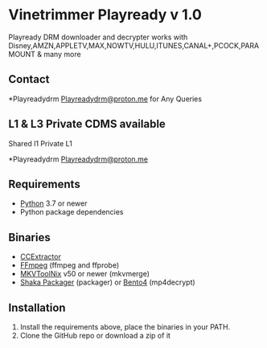 # Vinetrimmer Playready v 1.0
 Playready DRM downloader and decrypter
 works with Disney,AMZN,APPLETV,MAX,NOWTV,HULU,ITUNES,CANAL+,PCOCK,PARAMOUNT & many more
 



## Contact

*Playreadydrm <Playreadydrm@proton.me> for Any Queries
## L1 & L3 Private CDMS available 
Shared l1 
Private L1 

*Playreadydrm <Playreadydrm@proton.me> 
## Requirements

* [Python](https://python.org/) 3.7 or newer
* Python package dependencies

## Binaries

* [CCExtractor](https://ccextractor.org/)
* [FFmpeg](https://ffmpeg.org/ffmpeg.html) (ffmpeg and ffprobe)
* [MKVToolNix](https://mkvtoolnix.download/) v50 or newer (mkvmerge)
* [Shaka Packager](https://github.com/google/shaka-packager) (packager) or [Bento4](https://github.com/truedread/bento4) (mp4decrypt)

## Installation

1. Install the requirements above, place the binaries in your PATH.
2. Clone the GitHub repo or download a zip of it
